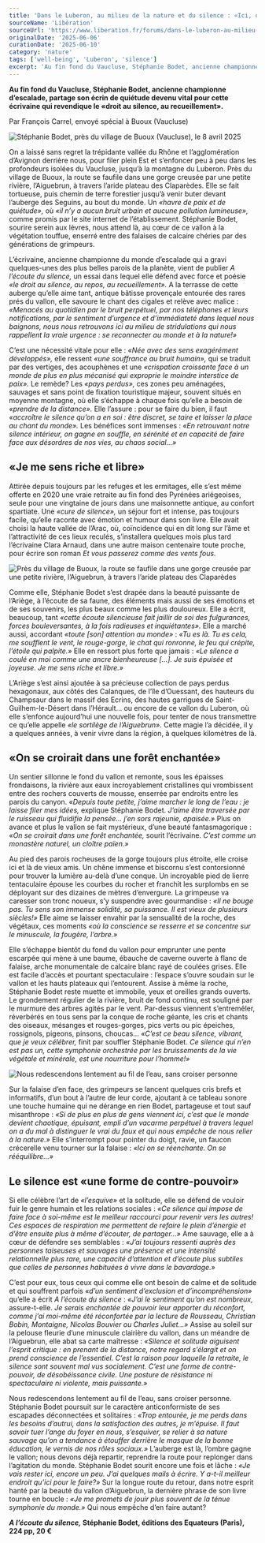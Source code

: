 ```yaml
---
title: 'Dans le Luberon, au milieu de la nature et du silence : «Ici, on se réenchante et on se rééquilibre»'
sourceName: 'Libération'
sourceUrl: 'https://www.liberation.fr/forums/dans-le-luberon-au-milieu-de-la-nature-et-du-silence-ici-on-se-reenchante-et-on-se-reequilibre-20250606_3QINSWF4NZH57OGMZE5BVORRK4/'
originalDate: '2025-06-06'
curationDate: '2025-06-10'
category: 'nature'
tags: ['well-being', 'Luberon', 'silence']
excerpt: 'Au fin fond du Vaucluse, Stéphanie Bodet, ancienne championne d’escalade, partage son écrin de quiétude devenu vital pour cette écrivaine qui revendique le «droit au silence, au recueillement».'
---
```


**Au fin fond du Vaucluse, Stéphanie Bodet, ancienne championne d’escalade, partage son écrin de quiétude devenu vital pour cette écrivaine qui revendique le «droit au silence, au recueillement».**

Par François Carrel, envoyé spécial à Buoux (Vaucluse)

![Stéphanie Bodet, près du village de Buoux (Vaucluse), le 8 avril 2025](./stephanie-bodet-pres-de-buoux.jpg 'Stéphanie Bodet, près du village de Buoux (Vaucluse), le 8 avril 2025. (Olivier Monge/MYOP pour Libération)')

On a laissé sans regret la trépidante vallée du Rhône et l’agglomération d’Avignon derrière nous, pour filer plein Est et s’enfoncer peu à peu dans les profondeurs isolées du Vaucluse, jusqu’à la montagne du Luberon. Près du village de Buoux, la route se faufile dans une gorge creusée par une petite rivière, l’Aiguebrun, à travers l’aride plateau des Claparèdes. Elle se fait tortueuse, puis chemin de terre forestier jusqu’à venir buter devant l’auberge des Seguins, au bout du monde. Un _«havre de paix et de quiétude»,_ où _«il n’y a aucun bruit urbain et aucune pollution lumineuse»,_ comme promis par le site internet de l’établissement. Stéphanie Bodet, sourire serein aux lèvres, nous attend là, au cœur de ce vallon à la végétation touffue, enserré entre des falaises de calcaire chéries par des générations de grimpeurs.

L’écrivaine, ancienne championne du monde d’escalade qui a gravi quelques-unes des plus belles parois de la planète, vient de publier _A l’écoute du silence,_ un essai dans lequel elle défend avec force et poésie _«le droit au silence, au repos, au recueillement»._ A la terrasse de cette auberge qu’elle aime tant, antique bâtisse provençale entourée des rares prés du vallon, elle savoure le chant des cigales et relève avec malice : _«Menacés au quotidien par le bruit perpétuel, par nos téléphones et leurs notifications, par le sentiment d’urgence et d’immédiateté dans lequel nous baignons, nous nous retrouvons ici au milieu de stridulations qui nous rappellent la vraie urgence : se reconnecter au monde et à la nature!»_

C’est une nécessité vitale pour elle : _«Née avec des sens exagérément développés»,_ elle ressent _«une souffrance au bruit humain»,_ qui se traduit par des vertiges, des acouphènes et une _«crispation croissante face à un monde de plus en plus mécanisé qui exproprie le moindre interstice de paix»._ Le remède? Les _«pays perdus»,_ ces zones peu aménagées, sauvages et sans point de fixation touristique majeur, souvent situés en moyenne montagne, où elle s‘échappe à chaque fois qu’elle a besoin de _«prendre de la distance»._ Elle l’assure : pour se faire du bien, il faut _«accroître le silence qu’on a en soi : être discret, se taire et laisser la place au chant du monde»._ Les bénéfices sont immenses : _«En retrouvant notre silence intérieur, on gagne en souffle, en sérénité et en capacité de faire face aux désordres de nos vies, au chaos social…»_

## «Je me sens riche et libre»

Attirée depuis toujours par les refuges et les ermitages, elle s’est même offerte en 2020 une vraie retraite au fin fond des Pyrénées ariégeoises, seule pour une vingtaine de jours dans une maisonnette antique, au confort spartiate. Une _«cure de silence»,_ un séjour fort et intense, pas toujours facile, qu’elle raconte avec émotion et humour dans son livre. Elle avait choisi la haute vallée de l’Arac, où, coïncidence qui en dit long sur l’âme et l’attractivité de ces lieux reculés, s’installera quelques mois plus tard l’écrivaine Clara Arnaud, dans une autre maison centenaire toute proche, pour écrire son roman _Et vous passerez comme des vents fous._

![Près du village de Buoux, la route se faufile dans une gorge creusée par une petite rivière, l’Aiguebrun, à travers l’aride plateau des Claparèdes](./sous-bois-pres-de-buoux.jpg 'Près du village de Buoux, la route se faufile dans une gorge creusée par une petite rivière, l’Aiguebrun, à travers l’aride plateau des Claparèdes. (Olivier Monge/MYOP pour Libération)')

Comme elle, Stéphanie Bodet s’est drapée dans la beauté puissante de l’Ariège, à l’écoute de sa faune, des éléments mais aussi de ses émotions et de ses souvenirs, les plus beaux comme les plus douloureux. Elle a écrit, beaucoup, tant _«cette écoute silencieuse fait jaillir de soi des fulgurances, forces bouleversantes, à la fois radieuses et inquiétantes»._ Elle a marché aussi, accordant _«toute [son] attention au monde»_ : _«Tu es là. Tu es cela, me soufflent le vent, le rouge-gorge, le chat qui ronronne, le feu qui crépite, l’étoile qui palpite.»_ Elle en ressort plus forte que jamais : _«Le silence a coulé en moi comme une ancre bienheureuse […]. Je suis épuisée et joyeuse. Je me sens riche et libre.»_

L’Ariège s’est ainsi ajoutée à sa précieuse collection de pays perdus hexagonaux, aux côtés des Calanques, de l’île d’Ouessant, des hauteurs du Champsaur dans le massif des Ecrins, des hautes garrigues de Saint-Guilhem-le-Désert dans l’Hérault… ou encore de ce vallon du Luberon, où elle s’enfonce aujourd’hui une nouvelle fois, pour tenter de nous transmettre ce qu’elle appelle _«le sortilège de l’Aiguebrun»._ Cette magie l’a décidée, il y a quelques années, à venir vivre dans la région, à quelques kilomètres de là.

## «On se croirait dans une forêt enchantée»

Un sentier sillonne le fond du vallon et remonte, sous les épaisses frondaisons, la rivière aux eaux incroyablement cristallines qui vrombissent entre des rochers couverts de mousse, enserrée par endroits entre les parois du canyon. _«Depuis toute petite, j’aime marcher le long de l’eau : je laisse filer mes idées,_ explique Stéphanie Bodet. _J’aime être traversée par le ruisseau qui fluidifie la pensée… j’en sors rajeunie, apaisée.»_ Plus on avance et plus le vallon se fait mystérieux, d’une beauté fantasmagorique : _«On se croirait dans une forêt enchantée,_ sourit l’écrivaine. _C’est comme un monastère naturel, un cloître païen.»_

Au pied des parois rocheuses de la gorge toujours plus étroite, elle croise ici et là de vieux amis. Un chêne immense et biscornu s’est contorsionné pour trouver la lumière au-delà d’une conque. Un incroyable pied de lierre tentaculaire épouse les courbes du rocher et franchit les surplombs en se déployant sur des dizaines de mètres d’envergure. La grimpeuse va caresser son tronc noueux, s’y suspendre avec gourmandise : _«Il ne bouge pas. Tu sens son immense solidité, sa puissance. Il est vieux de plusieurs siècles!»_ Elle aime se laisser envahir par la sensualité de la roche, des végétaux, ces moments _«où la conscience se resserre et se concentre sur le minuscule, la fougère, l’arbre.»_

Elle s’échappe bientôt du fond du vallon pour emprunter une pente escarpée qui mène à une baume, ébauche de caverne ouverte à flanc de falaise, arche monumentale de calcaire blanc rayé de coulées grises. Elle est facile d’accès et pourtant spectaculaire : l’espace s’ouvre soudain sur le vallon et les hauts plateaux qui l’entourent. Assise à même la roche, Stéphanie Bodet reste muette et immobile, yeux et oreilles grands ouverts. Le grondement régulier de la rivière, bruit de fond continu, est souligné par le murmure des arbres agités par le vent. Par-dessus viennent s’entremêler, réverbérés en tous sens par la conque de roche géante, les cris et chants des oiseaux, mésanges et rouges-gorges, pics verts ou pic épeiches, rossignols, pigeons, pinsons, choucas… _«C’est ce beau silence, vibrant, que je veux célébrer,_ finit par souffler Stéphanie Bodet. _Ce silence qui n’en est pas un, cette symphonie orchestrée par les bruissements de la vie végétale et minérale, est une nourriture pour l’homme!»_

![Nous redescendons lentement au fil de l’eau, sans croiser personne](./baume-pres-de-buoux.jpg 'Nous redescendons lentement au fil de l’eau, sans croiser personne. (Olivier Monge/MYOP pour Libération)')

Sur la falaise d’en face, des grimpeurs se lancent quelques cris brefs et informatifs, d’un bout à l’autre de leur corde, ajoutant à ce tableau sonore une touche humaine qui ne dérange en rien Bodet, partageuse et tout sauf misanthrope : _«Si de plus en plus de gens viennent ici, c’est que le monde devient chaotique, épuisant, empli d’un vacarme perpétuel à travers lequel on a du mal à distinguer le vrai du faux et qui nous empêche de nous relier à la nature.»_ Elle s’interrompt pour pointer du doigt, ravie, un faucon crécerelle venu tourner sur la falaise : _«Ici on se réenchante. On se rééquilibre…»_

## Le silence est «une forme de contre-pouvoir»

Si elle célèbre l’art de _«l’esquive»_ et la solitude, elle se défend de vouloir fuir le genre humain et les relations sociales : _«Ce silence qui impose de faire face à soi-même est le meilleur raccourci pour revenir vers les autres! Ces espaces de respiration me permettent de refaire le plein d’énergie et d’être ensuite plus à même d’écouter, de partager…»_ Ame sauvage, elle a à cœur de défendre ses semblables : _«J’ai toujours ressenti auprès des personnes taiseuses et sauvages une présence et une intensité relationnelle plus rare, une capacité d’attention et d’écoute plus subtiles que celles de personnes habituées à vivre dans le bavardage.»_

C’est pour eux, tous ceux qui comme elle ont besoin de calme et de solitude et qui souffrent parfois _«d’un sentiment d’exclusion et d’incompréhension»_ qu’elle a écrit _A l’écoute du silence_ : _«J’ai le sentiment qu’on est nombreux,_ assure-t-elle. _Je serais enchantée de pouvoir leur apporter du réconfort, comme j’ai moi-même été réconfortée par la lecture de Rousseau, Christian Bobin, Montaigne, Nicolas Bouvier ou Charles Juliet…»_ Assise au soleil sur la pelouse fleurie d’une minuscule clairière du vallon, dans un méandre de l’Aiguebrun, elle abat sa carte maîtresse : _«Silence et solitude aiguisent l’esprit critique : en prenant de la distance, notre regard s’élargit et on prend conscience de l’essentiel. C’est la raison pour laquelle la retraite, le silence sont souvent mal vus socialement. C’est une forme de contre-pouvoir, de désobéissance civile. Une posture de résistance ni spectaculaire ni violente, mais puissante.»_

Nous redescendons lentement au fil de l’eau, sans croiser personne. Stéphanie Bodet poursuit sur le caractère anticonformiste de ses escapades déconnectées et solitaires : _«Trop entourée, je me perds dans les besoins d’autrui, dans la satisfaction des autres, je m’épuise. Il faut savoir tuer l’ange du foyer en nous, s’esquiver, se relier à sa nature sauvage qu’on a tendance à étouffer derrière le masque de la bonne éducation, le vernis de nos rôles sociaux.»_ L’auberge est là, l’ombre gagne le vallon; nous devons déjà repartir, reprendre la route pour replonger dans l’agitation du monde. Stéphanie Bodet sourit encore une fois et lâche : _«Je vais rester ici, encore un peu. J’ai quelques mails à écrire. Y a-t-il meilleur endroit qu’ici pour le faire?»_ Sur la longue route du retour, dans notre esprit hanté par la beauté du vallon d’Aiguebrun, la dernière phrase de son livre tourne en boucle : _«Je me promets de jouir plus souvent de la ténue symphonie du monde.»_ Qui nous empêche d’en faire autant?

**_A l’écoute du silence,_ Stéphanie Bodet, éditions des Equateurs (Paris), 224 pp, 20 €**
